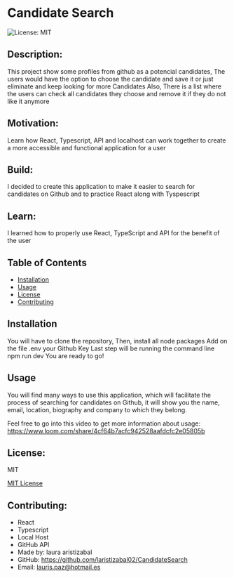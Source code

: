 # Candidate Search

![License: MIT](https://img.shields.io/badge/License-MIT-yellow.svg)

## Description:

This project show some profiles from github as a potencial candidates, The users would have the option to choose the candidate and save it or just eliminate and keep looking for more Candidates
Also, There is a list where the users can check all candidates they choose and remove it if they do not like it anymore

## Motivation:
Learn how React, Typescript, API and localhost can work together to create a more accessible and functional application for a user

## Build:
I decided to create this application to make it easier to search for candidates on Github and to practice React along with Tyspescript

## Learn:
I learned how to properly use React, TypeScript and API for the benefit of the user

## Table of Contents

- [Installation](#installation)
- [Usage](#usage)
- [License](#license)
- [Contributing](#contributing) 



## Installation

You will have to clone the repository,
Then, install all node packages
Add on the file .env your Github Key
Last step will be running the command line npm run dev
You are ready to go!


## Usage
You will find many ways to use this application, which will facilitate the process of searching for candidates on Github, it will show you the name, email, location, biography and company to which they belong.

Feel free to go into this video to get more information about usage:
https://www.loom.com/share/4cf64b7acfc942528aafdcfc2e05805b


## License:
MIT

[MIT License](https://opensource.org/licenses/MIT)

## Contributing:
- React
- Typescript
- Local Host
- GitHub API
- Made by: laura aristizabal
- GitHub: https://github.com/laristizabal02/CandidateSearch
- Email: lauris.paz@hotmail.es




